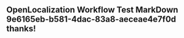 <properties
ms.topic="hero-topic"
ms.test1="hero-topic"
ms.test2="test"/>

## OpenLocalization Workflow Test MarkDown 9e6165eb-b581-4dac-83a8-aeceae4e7f0d thanks!
